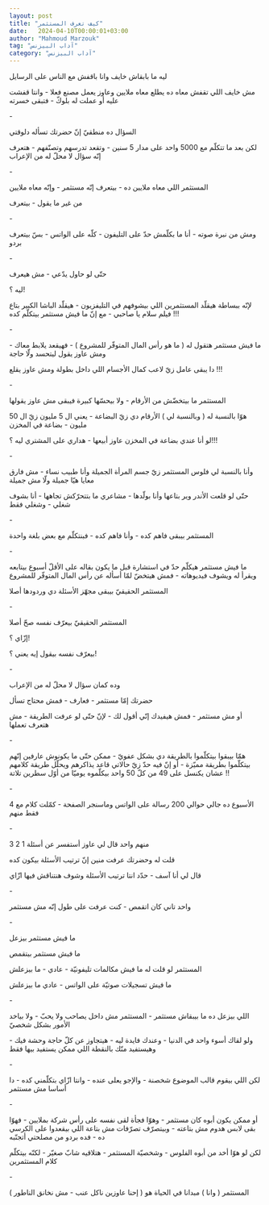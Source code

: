```yaml
---
layout: post
title: "كيف تعرف المستثمر"
date:   2024-04-10T00:00:01+03:00
author: "Mahmoud Marzouk"
tag: "آداب البيزنس"
category: "آداب البيزنس"
---
```



ليه ما بابقاش خايف وانا باقفش مع الناس على
الرسايل

مش خايف اللي تقفش معاه ده يطلع معاه ملايين وعاوز يعمل
مصنع فعلا - وانتا قفشت عليه أو عملت له بلوكّ - فتبقى خسرته

\-

السؤال ده منطقيّ إنّ حضرتك تسأله دلوقتي

لكن بعد ما تتكلّم مع 5000 واحد على مدار 5 سنين - وتقعد
تدرسهم وتصنّفهم - هتعرف إنّه سؤال لا محلّ له من الإعراب

\-

المستثمر اللي معاه ملايين ده - بيتعرف إنّه مستثمر - وإنّه
معاه ملايين

من غير ما يقول - بيتعرف

\-

ومش من نبرة صوته - أنا ما بكلّمش حدّ على التليفون - كلّه
على الواتس - بسّ بيتعرف بردو

\-

حتّى لو حاول يدّعي - مش هيعرف

ليه ؟!

لإنّه ببساطة هيقلّد المستثمرين اللي بيشوفهم في
التليفزيون - هيقلّد الباشا الكبير بتاع فيلم سلام يا صاحبي - مع إنّ ما فيش
مستثمر بيتكلّم كده !!!

\-

ما فيش مستثمر هتقول له ( ما هو رأس المال المتوفّر للمشروع
) - فهيقعد يلابط معاك - ومش عاوز يقول ليتحسد ولّا حاجة

دا يبقى عامل زيّ لاعب كمال الأجسام اللي داخل بطولة ومش
عاوز يقلع !!!

\-

المستثمر ما بيتخضّش من الأرقام - ولا بيحسّها كبيرة فيبقى
مش عاوز يقولها

هوّا بالنسبة له ( وبالنسبة لي ) الأرقام دي زيّ البضاعة -
يعني ال 5 مليون زيّ ال 50 مليون - بضاعة في المخزن

لو أنا عندي بضاعة في المخزن عاوز أبيعها - هداري على
المشتري ليه ؟!!!

\-

وأنا بالنسبة لي فلوس المستثمر زيّ جسم المرأة الجميلة وأنا
طبيب نساء - مش فارق معايا هيّا جميلة ولّا مش جميلة

حتّى لو قلعت الأندر وير بتاعها وأنا بولّدها - مشاعري ما
بتتحرّكش تجاهها - أنا بشوف شغلي - وشغلي فقط

\-

المستثمر بيبقى فاهم كده - وأنا فاهم كده - فبنتكلّم مع بعض
بلغة واحدة

\-

ما فيش مستثمر هيكلّم حدّ في استشارة قبل ما يكون بقاله على
الأقلّ أسبوع بيتابعه ويقرأ له ويشوف فيديوهاته - فمش هيتخضّ لمّا أسأله عن
رأس المال المتوفّر للمشروع

المستثمر الحقيقيّ بيبقى مجهّز الأسئلة دي وردودها
أصلا

\-

المستثمر الحقيقيّ بيعرّف نفسه صحّ أصلا

إزّاي ؟!

بيعرّف نفسه بيقول إيه يعني ؟!

\-

وده كمان سؤال لا محلّ له من الإعراب

حضرتك إمّا مستثمر - فعارف - فمش محتاج تسأل

أو مش مستثمر - فمش هيفيدك إنّي أقول لك - لإنّ حتّى لو عرفت
الطريقة - مش هتعرف تعملها

\-

همّا بيبقوا بيتكلّموا بالطريقة دي بشكل عفويّ - ممكن حتّى ما
يكونوش عارفين إنّهم بيتكلّموا بطريقة مميّزة - أو إنّ فيه حدّ زيّ حالاتي قاعد
يذاكرهم ويحلّل طريقة كلامهم عشان يكنسل على 49 من كلّ 50 واحد بيكلّموه يوميّا
من أوّل سطرين تلاتة !!

\-

الأسبوع ده جالي حوالي 200 رسالة على الواتس وماسنجر
الصفحة - كمّلت كلام مع 4 فقط منهم

\-

منهم واحد قال لي عاوز أستفسر عن أسئلة 1 2 3

قلت له وحضرتك عرفت منين إنّ ترتيب الأسئلة بيكون
كده

قال لي أنا آسف - حدّد انتا ترتيب الأسئلة وشوف هنتناقش
فيها ازّاي

\-

واحد تاني كان اتقمص - كنت عرفت على طول إنّه مش
مستثمر

\-

ما فيش مستثمر بيزعل

ما فيش مستثمر بيتقمص

المستثمر لو قلت له ما فيش مكالمات تليفونيّة - عادي - ما
بيزعلش

ما فيش تسجيلات صوتيّة على الواتس - عادي ما بيزعلش

\-

اللي بيزعل ده ما بيبقاش مستثمر - المستثمر مش داخل يصاحب
ولا يحبّ - ولا بياخد الأمور بشكل شخصيّ

ولو لقاك أسوء واحد في الدنيا - وعندك فايدة ليه - هيتجاوز
عن كلّ حاجة وحشة فيك - وهيستفيد منّك بالنقطة اللي ممكن يستفيد بيها
فقط

\-

لكن اللي بيقوم قالب الموضوع شخصنة - والإجو يعلى عنده -
وانتا ازّاي بتكلّمني كده - دا أساسا مش مستثمر

\-

أو ممكن يكون أبوه كان مستثمر - وهوّا فجأة لقى نفسه على
رأس شركة بملايين - فهوّا بقى لابس هدوم مش بتاعته - وبيتصرّف تصرّفات مش
بتاعة اللي بيقعدوا على الكرسي ده - فده بردو من مصلحتي أتجنّبه

لكن لو هوّا أخد من أبوه الفلوس - وشخصيّة المستثمر -
هتلاقيه شابّ صغيّر - لكنّه بيتكلّم كلام المستثمرين

\-

المستثمر ( وانا ) مبدانا في الحياة هو ( إحنا عاوزين ناكل
عنب - مش نخانق الناطور )
